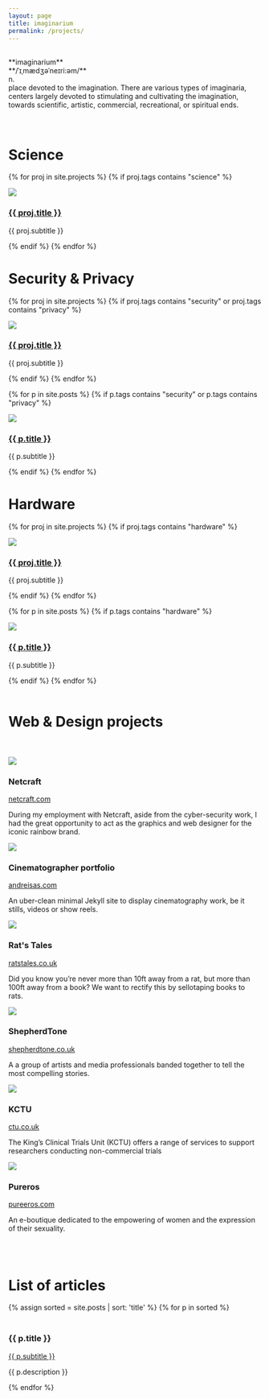 ```yaml
---
layout: page
title: imaginarium
permalink: /projects/
---
```


<br/>
**imaginarium**<br/>
**/ˈ&#618;&#716;m&#230;d&#658;&#601;&#712;ne&#618;ri:&#601;m/**<br/>
n.<br/>
place devoted to the imagination. There are various types of imaginaria, centers largely devoted to stimulating and cultivating the imagination, towards scientific, artistic, commercial, recreational, or spiritual ends.
<br/>
<br/>
<br/>


# Science
{% for proj in site.projects %}
{% if proj.tags contains "science" %}
<div class="col-1-of-3">
<img src="{{ proj.img }}">
<h3><a href="{{ proj.permalink }}">{{ proj.title }}</a></h3>
<p>{{ proj.subtitle }}</p>
</div>
{% endif %}
{% endfor %}


# Security & Privacy
{% for proj in site.projects %}
{% if proj.tags contains "security" or proj.tags contains "privacy" %}
<div class="col-1-of-3">
<img src="{{ proj.img }}">
<h3><a href="{{ proj.permalink }}">{{ proj.title }}</a></h3>
<p>{{ proj.subtitle }}</p>
</div>
{% endif %}
{% endfor %}

{% for p in site.posts %}
{% if p.tags contains "security" or p.tags contains "privacy" %}
<div class="col-1-of-3">
<img src="{{ p.img }}">
<h3><a href="{{ p.permalink }}">{{ p.title }}</a></h3>
<p>{{ p.subtitle }}</p>
</div>
{% endif %}
{% endfor %}


# Hardware
{% for proj in site.projects %}
{% if proj.tags contains "hardware" %}
<div class="col-1-of-3">
<img src="{{ proj.img }}">
<h3><a href="{{ proj.permalink }}">{{ proj.title }}</a></h3>
<p>{{ proj.subtitle }}</p>
</div>
{% endif %}
{% endfor %}

{% for p in site.posts %}
{% if p.tags contains "hardware" %}
<div class="col-1-of-3">
<img src="{{ p.img }}">
<h3><a href="{{ p.permalink }}">{{ p.title }}</a></h3>
<p>{{ p.subtitle }}</p>
</div>
{% endif %}
{% endfor %}


<br/>
<br/>

# Web & Design projects
<br/>
<br/>
<div class="col-1-of-3">
	<a href="/assets/img/proj/netcraft.png" target="_blank"><img src="/assets/img/proj/netcraft.png"></a><br/>
</div>
<div class="col-2-of-3">
	<h3>Netcraft</h3>
	<p><a href="http://netcraft.com" target="_blank">netcraft.com</a></p>
	<p>During my employment with Netcraft, aside from the cyber-security work, I had the great opportunity to act as the graphics and web designer for the iconic rainbow brand.</p>
</div>

<div class="col-1-of-3">
	<a href="/assets/img/proj/apdop.png" target="_blank"><img src="/assets/img/proj/apdop.png"></a><br/>
</div>
<div class="col-2-of-3">
	<h3>Cinematographer portfolio</h3>
	<p><a href="http://andreisas.com" target="_blank">andreisas.com</a></p>
	<p>An uber-clean minimal Jekyll site to display cinematography work, be it stills, videos or show reels.</p>
</div>

<div class="col-1-of-3">
    <a href="/assets/img/proj/ratstales.png" target="_blank"><img src="/assets/img/proj/ratstales.png"></a><br/>
</div>
<div class="col-2-of-3">
	<h3>Rat's Tales</h3>
	<p><a href="http://ratstales.co.uk" target="_blank">ratstales.co.uk</a></p>
	<p>Did you know you’re never more than 10ft away from a rat, but more than 100ft away from a book? We want to rectify this by sellotaping books to rats. </p>
</div>

<div class="col-1-of-3">
	<a href="/assets/img/proj/shepherdtone.png" target="_blank"><img src="/assets/img/proj/shepherdtone.png"></a><br/>
</div>
<div class="col-2-of-3">
	<h3>ShepherdTone</h3>
	<p><a href="http://shepherdtone.co.uk" target="_blank">shepherdtone.co.uk</a></p>
	<p>A a group of artists and media professionals banded together to tell the most compelling stories.</p>
</div>

<div class="col-1-of-3">
	<a href="/assets/img/proj/kctu.png" target="_blank"><img src="/assets/img/proj/kctu.png"></a><br/>
</div>
<div class="col-2-of-3">
	<h3>KCTU</h3>
	<p><a href="http://ctu.co.uk" target="_blank">ctu.co.uk</a></p>
	<p>The King’s Clinical Trials Unit (KCTU) offers a range of services to support researchers conducting non-commercial trials</p>
</div>

<div class="col-1-of-3">
	<a href="/assets/img/proj/pureeros.png" target="_blank"><img src="/assets/img/proj/pureeros.png"></a><br/>
</div>
<div class="col-2-of-3">
    <h3>Pureros</h3>
	<p><a href="http://pureeros.com" target="_blank">pureeros.com</a></p>
	<p>An e-boutique dedicated to the empowering of women and the expression of their sexuality.</p>
</div>

<br/>
<br/>

# List of articles

{% assign sorted = site.posts | sort: 'title' %}
{% for p in sorted %}
<h3 style="{{ p.hidetitle }}"><br/><a>{{ p.title }}</a></h3>
<p><a href="{{ p.url }}" target="_blank">{{ p.subtitle }}</a><br/></p>
<p>{{ p.description }}</p>
{% endfor %}
<br/>



